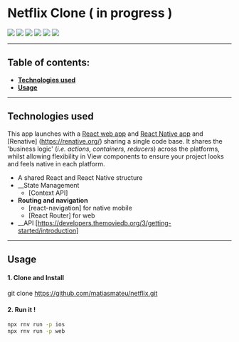 # Netflix Clone ( in progress )

<img src="src/app/assets/1.png"></img>
<img src="src/app/assets/2.png"></img>
<img src="src/app/assets/3.png"></img>
<img src="src/app/assets/4.png"></img>
<img src="src/app/assets/5.png"></img>
<img src="src/app/assets/6.png"></img>

---

## Table of contents:

- **[Technologies used](#technologies-used)**
- **[Usage](#usage)**

---

## Technologies used

This app launches with a [React web app](https://reactjs.org/) and [React Native app](https://facebook.github.io/react-native/) and [Renative] (https://renative.org/) sharing a single code base. It shares the 'business logic' (_i.e. actions, containers, reducers_) across the platforms, whilst allowing flexibility in View components to ensure your project looks and feels native in each platform.

- A shared React and React Native structure
- __State Management
    - [Context API]
- __Routing and navigation__
    - [react-navigation] for native mobile
    - [React Router] for web
- __API
    [https://developers.themoviedb.org/3/getting-started/introduction]
---
## Usage


#### 1. Clone and Install


git clone https://github.com/matiasmateu/netflix.git

#### 2. Run it !
```bash
npx rnv run -p ios 
npx rnv run -p web
```
